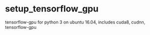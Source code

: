 # setup_tensorflow_gpu
tensorflow-gpu for python 3 on ubuntu 16.04, includes cuda8, cudnn, tensorflow-gpu
